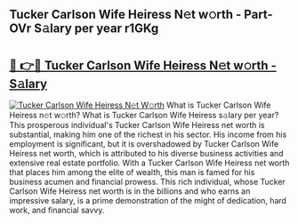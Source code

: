 ## Tucker Carlson Wife Heiress N𝚎t w𝚘rth - Part-OVr S𝚊lary per year r1GKg

# <h2><a href="http://gc0drp.nevu.top/?p=Tucker+Carlson+Wife+Heiress">🔗 👉🔴 Tucker Carlson Wife Heiress N𝚎t w𝚘rth - S𝚊lary</a></h2>

[![Tucker Carlson Wife Heiress N𝚎t W𝚘rth](https://i.imgur.com/Oavwk0R.jpeg)](http://gc0drp.nevu.top/?p=Tucker+Carlson+Wife+Heiress)
What is Tucker Carlson Wife Heiress n𝚎t w𝚘rth? What is Tucker Carlson Wife Heiress s𝚊lary per year?
This prosperous individual's Tucker Carlson Wife Heiress net worth is substantial, making him one of the richest in his sector. His income from his employment is significant, but it is overshadowed by Tucker Carlson Wife Heiress net worth, which is attributed to his diverse business activities and extensive real estate portfolio. With a Tucker Carlson Wife Heiress net worth that places him among the elite of wealth, this man is famed for his business acumen and financial prowess. This rich individual, whose Tucker Carlson Wife Heiress net worth is in the billions and who earns an impressive salary, is a prime demonstration of the might of dedication, hard work, and financial savvy.
